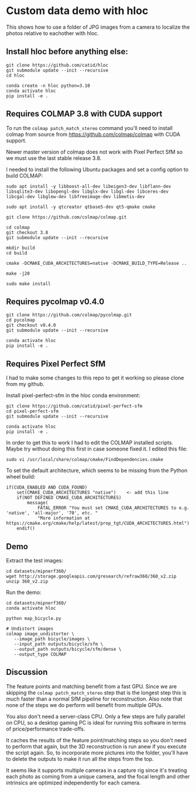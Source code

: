 # Custom data demo with hloc

This shows how to use a folder of JPG images from a camera to localize the photos relative to eachother with hloc.


## Install hloc before anything else:

```
git clone https://github.com/catid/hloc
git submodule update --init --recursive
cd hloc

conda create -n hloc python=3.10
conda activate hloc
pip install -e .
```


## Requires COLMAP 3.8 with CUDA support

To run the `colmap patch_match_stereo` command you'll need to install colmap from source from https://github.com/colmap/colmap with CUDA support.

Newer master version of colmap does not work with Pixel Perfect SfM so we must use the last stable release 3.8.

I needed to install the following Ubuntu packages and set a config option to build COLMAP:

```
sudo apt install -y libboost-all-dev libeigen3-dev libflann-dev libsqlite3-dev libopengl-dev libglx-dev libgl-dev libceres-dev libcgal-dev libglew-dev libfreeimage-dev libmetis-dev

sudo apt install -y qtcreator qtbase5-dev qt5-qmake cmake

git clone https://github.com/colmap/colmap.git

cd colmap
git checkout 3.8
git submodule update --init --recursive

mkdir build
cd build

cmake -DCMAKE_CUDA_ARCHITECTURES=native -DCMAKE_BUILD_TYPE=Release ..

make -j20

sudo make install
```


## Requires pycolmap v0.4.0

```
git clone https://github.com/colmap/pycolmap.git
cd pycolmap
git checkout v0.4.0
git submodule update --init --recursive

conda activate hloc
pip install -e .
```


## Requires Pixel Perfect SfM

I had to make some changes to this repo to get it working so please clone from my github.

Install pixel-perfect-sfm in the hloc conda environment:

```
git clone https://github.com/catid/pixel-perfect-sfm
cd pixel-perfect-sfm
git submodule update --init --recursive

conda activate hloc
pip install -e .
```

In order to get this to work I had to edit the COLMAP installed scripts.  Maybe try without doing this first in case someone fixed it.  I edited this file:

```
sudo vi /usr/local/share/colmap/cmake/FindDependencies.cmake
```

To set the default architecture, which seems to be missing from the Python wheel build:

```
if(CUDA_ENABLED AND CUDA_FOUND)
    set(CMAKE_CUDA_ARCHITECTURES "native")    <- add this line
    if(NOT DEFINED CMAKE_CUDA_ARCHITECTURES)
        message(
            FATAL_ERROR "You must set CMAKE_CUDA_ARCHITECTURES to e.g. 'native', 'all-major', '70', etc. "
            "More information at https://cmake.org/cmake/help/latest/prop_tgt/CUDA_ARCHITECTURES.html")
    endif()
```


## Demo

Extract the test images:

```
cd datasets/mipnerf360/
wget http://storage.googleapis.com/gresearch/refraw360/360_v2.zip
unzip 360_v2.zip
```


Run the demo:

```
cd datasets/mipnerf360/
conda activate hloc

python map_bicycle.py

# Undistort images
colmap image_undistorter \
   --image_path bicycle/images \
   --input_path outputs/bicycle/sfm \
   --output_path outputs/bicycle/sfm/dense \
   --output_type COLMAP
```


## Discussion

The feature points and matching benefit from a fast GPU.  Since we are skipping the `colmap patch_match_stereo` step that is the longest step this is much faster than a normal SfM pipeline for reconstruction.  Also note that none of the steps we do perform will benefit from multiple GPUs.

You also don't need a server-class CPU.  Only a few steps are fully parallel on CPU, so a desktop gaming PC is ideal for running this software in terms of price/performance trade-offs.

It caches the results of the feature point/matching steps so you don't need to perform that again, but the 3D reconstruction is run anew if you execute the script again.  So, to incorporate more pictures into the folder, you'll have to delete the outputs to make it run all the steps from the top.

It seems like it supports multiple cameras in a capture rig since it's treating each photo as coming from a unique camera, and the focal length and other intrinsics are optimized independently for each camera.
